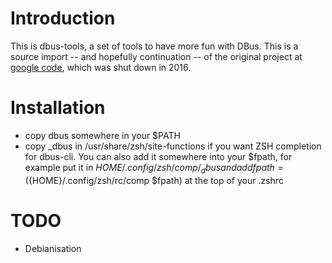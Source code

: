 # Introduction

This is dbus-tools, a set of tools to have more fun with DBus. This is a
source import -- and hopefully continuation -- of the original project at
[google code](https://code.google.com/archive/p/dbus-tools/source/default/source),
which was shut down in 2016.

# Installation
 - copy dbus somewhere in your $PATH
 - copy _dbus in /usr/share/zsh/site-functions if you want ZSH completion for
dbus-cli. You can also add it somewhere into your $fpath, for example put it in
$HOME/.config/zsh/comp/_dbus and add fpath=(${HOME}/.config/zsh/rc/comp $fpath)
at the top of your .zshrc

# TODO
 * Debianisation
